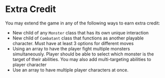 # Extra Credit

You may extend the game in any of the following ways to earn extra credit: 

- New child of any `Monster` class that has its own unique interaction
- New child of `Combatant` class that functions as another playable character. Must have at least 3 options for different moves
- Using an array to have the player fight multiple monsters simultaneously. Player should be able to select which monster is the target of their abilities. You may also add multi-targeting abilities to player character
- Use an array to have multiple player characters at once.